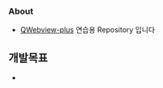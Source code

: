 ### About
 - [QWebview-plus](https://github.com/sculove/QWebview-plus) 연습용 Repository 입니다
 
## 개발목표
 - 